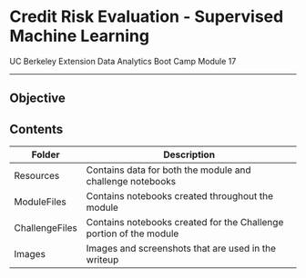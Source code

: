 # Credit Risk Evaluation - Supervised Machine Learning
UC Berkeley Extension Data Analytics Boot Camp Module 17

---

## Objective

## Contents
|Folder|Description|
|------|-----------|
|Resources|Contains data for both the module and challenge notebooks|
|ModuleFiles|Contains notebooks created throughout the module|
|ChallengeFiles|Contains notebooks created for the Challenge portion of the module|
|Images|Images and screenshots that are used in the writeup|


